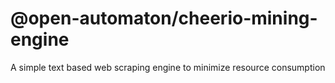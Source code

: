 @open-automaton/cheerio-mining-engine
=====================================

A simple text based web scraping engine to minimize resource consumption
